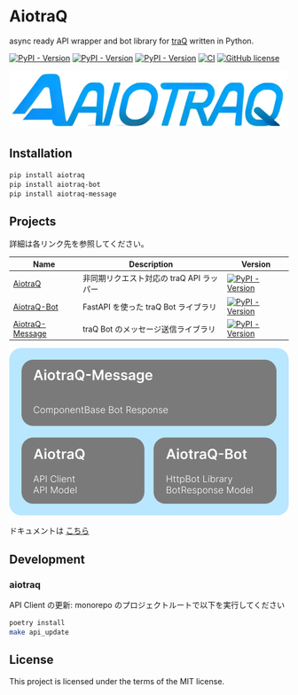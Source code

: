 # AiotraQ

async ready API wrapper and bot library for [traQ](https://github.com/traPtitech/traQ) written in Python.

[![PyPI - Version](https://img.shields.io/pypi/v/aiotraq?label=aiotraq)](https://pypi.org/project/aiotraq/)
[![PyPI - Version](https://img.shields.io/pypi/v/aiotraq-bot?label=aiotraq-bot)](https://pypi.org/project/aiotraq-bot/)
[![PyPI - Version](https://img.shields.io/pypi/v/aiotraq-message?label=aiotraq-message)](https://pypi.org/project/aiotraq-message/)
[![CI](https://github.com/toshi-pono/aiotraq/actions/workflows/ci.yml/badge.svg)](https://github.com/toshi-pono/aiotraq/actions/workflows/ci.yml)
[![GitHub license](https://img.shields.io/badge/license-MIT-blue.svg)](https://github.com/toshi-pono/aiotraq/blob/main/LICENSE)

![teaser](docs/static/img/aiotraq.png)

## Installation

```bash
pip install aiotraq
pip install aiotraq-bot
pip install aiotraq-message
```

## Projects

詳細は各リンク先を参照してください。

| Name                                                                            | Description                              | Version                                                                                                                             |
| ------------------------------------------------------------------------------- | ---------------------------------------- | ----------------------------------------------------------------------------------------------------------------------------------- |
| [AiotraQ](https://github.com/toshi-pono/aiotraq/tree/main/libs/aiotraq)         | 非同期リクエスト対応の traQ API ラッパー | [![PyPI - Version](https://img.shields.io/pypi/v/aiotraq?label=aiotraq)](https://pypi.org/project/aiotraq/)                         |
| [AiotraQ-Bot](https://github.com/toshi-pono/aiotraq/tree/main/libs/bot)         | FastAPI を使った traQ Bot ライブラリ     | [![PyPI - Version](https://img.shields.io/pypi/v/aiotraq-bot?label=aiotraq-bot)](https://pypi.org/project/aiotraq-bot/)             |
| [AiotraQ-Message](https://github.com/toshi-pono/aiotraq/tree/main/libs/message) | traQ Bot のメッセージ送信ライブラリ      | [![PyPI - Version](https://img.shields.io/pypi/v/aiotraq-message?label=aiotraq-message)](https://pypi.org/project/aiotraq-message/) |

![overview](docs/docs/overview.svg)

ドキュメントは [こちら](https://toshi-pono.github.io/aiotraq/docs/intro/)

## Development

### aiotraq

API Client の更新: monorepo のプロジェクトルートで以下を実行してください

```bash
poetry install
make api_update
```

## License

This project is licensed under the terms of the MIT license.
